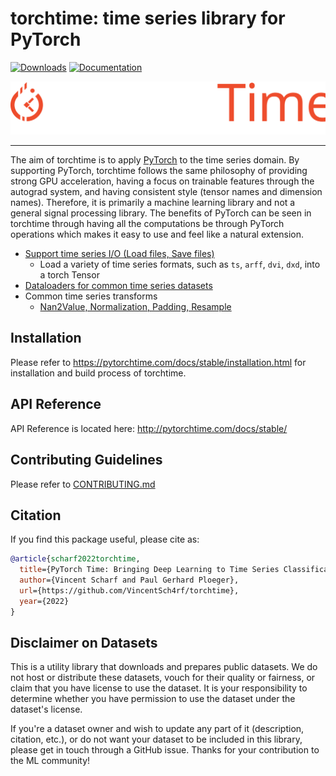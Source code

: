 torchtime: time series library for PyTorch
==========================================
[![Downloads](https://static.pepy.tech/badge/pytorchtime)](https://pypi.org/project/pytorchtime)
[![Documentation](https://img.shields.io/badge/dynamic/json.svg?label=docs&url=https%3A%2F%2Fpypi.org%2Fpypi%2Fpytorchtime%2Fjson&query=%24.info.version&colorB=brightgreen&prefix=v)](https://pytorchtime.com/docs/stable)

![Torchtime Logo](docs/source/_static/img/logo.svg)

--------------------------------------------------------------------------------

The aim of torchtime is to apply [PyTorch](https://github.com/pytorch/pytorch) to
the time series domain. By supporting PyTorch, torchtime follows the same philosophy
of providing strong GPU acceleration, having a focus on trainable features through
the autograd system, and having consistent style (tensor names and dimension names).
Therefore, it is primarily a machine learning library and not a general signal
processing library. The benefits of PyTorch can be seen in torchtime through
having all the computations be through PyTorch operations which makes it easy
to use and feel like a natural extension.

- [Support time series I/O (Load files, Save files)](http://pytorchtime.com/docs/stable/)
  - Load a variety of time series formats, such as `ts`, `arff`, `dvi`, `dxd`, into a torch Tensor
- [Dataloaders for common time series datasets](http://pytorchtime.com/docs/stable/datasets.html)
- Common time series transforms
    - [Nan2Value, Normalization, Padding, Resample](http://pytorchtime.com/docs/stable/transforms.html)

Installation
------------

Please refer to https://pytorchtime.com/docs/stable/installation.html for installation and build process of torchtime.

API Reference
-------------

API Reference is located here: http://pytorchtime.com/docs/stable/

Contributing Guidelines
-----------------------

Please refer to [CONTRIBUTING.md](./CONTRIBUTING.md)

Citation
--------

If you find this package useful, please cite as:

```bibtex
@article{scharf2022torchtime,
  title={PyTorch Time: Bringing Deep Learning to Time Series Classification},
  author={Vincent Scharf and Paul Gerhard Ploeger},
  url={https://github.com/VincentSch4rf/torchtime},
  year={2022}
}
```

Disclaimer on Datasets
----------------------

This is a utility library that downloads and prepares public datasets. We do not host or distribute these datasets, vouch for their quality or fairness, or claim that you have license to use the dataset. It is your responsibility to determine whether you have permission to use the dataset under the dataset's license.

If you're a dataset owner and wish to update any part of it (description, citation, etc.), or do not want your dataset to be included in this library, please get in touch through a GitHub issue. Thanks for your contribution to the ML community!
